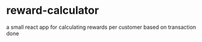# reward-calculator
a small react app for calculating rewards per customer based on transaction done
